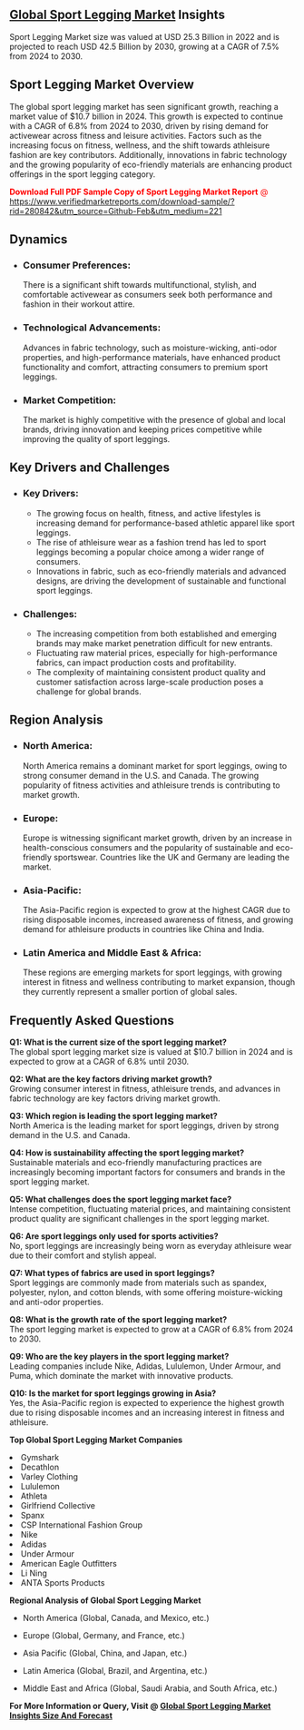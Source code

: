 <h2><a href="https://www.verifiedmarketreports.com/download-sample/?rid=280842&amp;utm_source=Github&amp;utm_medium=221" target="_blank">Global Sport Legging Market</a> Insights</h2><p>Sport Legging Market size was valued at USD 25.3 Billion in 2022 and is projected to reach USD 42.5 Billion by 2030, growing at a CAGR of 7.5% from 2024 to 2030.</p><p> <!DOCTYPE html> <html lang="en"> <head> <meta charset="UTF-8"> <meta name="viewport" content="width=device-width, initial-scale=1.0"> <meta name="description" content="Sport Legging Market Overview, Dynamics, Key Drivers, Challenges, and Region Analysis. Discover market trends and insights."> <meta name="keywords" content="Sport Legging Market, Industry Trends, Market Size, Dynamics, Key Drivers, Region Analysis"> <title>Sport Legging Market Overview</title> </head> <body> <h2>Sport Legging Market Overview</h2> <p>The global sport legging market has seen significant growth, reaching a market value of $10.7 billion in 2024. This growth is expected to continue with a CAGR of 6.8% from 2024 to 2030, driven by rising demand for activewear across fitness and leisure activities. Factors such as the increasing focus on fitness, wellness, and the shift towards athleisure fashion are key contributors. Additionally, innovations in fabric technology and the growing popularity of eco-friendly materials are enhancing product offerings in the sport legging category.</p> <p><p><span class=""><span style="color: #ff0000;"><strong>Download Full PDF Sample Copy of Sport Legging Market Report</strong> @ </span><a href="https://www.verifiedmarketreports.com/download-sample/?rid=280842&amp;utm_source=Github-Feb&amp;utm_medium=221" target="_blank">https://www.verifiedmarketreports.com/download-sample/?rid=280842&amp;utm_source=Github-Feb&amp;utm_medium=221</a></span></p></p> <h2>Dynamics</h2> <ul> <li><h3>Consumer Preferences: </h3>There is a significant shift towards multifunctional, stylish, and comfortable activewear as consumers seek both performance and fashion in their workout attire.</li> <li><h3>Technological Advancements:</h3> Advances in fabric technology, such as moisture-wicking, anti-odor properties, and high-performance materials, have enhanced product functionality and comfort, attracting consumers to premium sport leggings.</li> <li><h3>Market Competition:</h3> The market is highly competitive with the presence of global and local brands, driving innovation and keeping prices competitive while improving the quality of sport leggings.</li> </ul> <h2>Key Drivers and Challenges</h2> <ul> <li><h3>Key Drivers:</h3> <ul> <li>The growing focus on health, fitness, and active lifestyles is increasing demand for performance-based athletic apparel like sport leggings.</li> <li>The rise of athleisure wear as a fashion trend has led to sport leggings becoming a popular choice among a wider range of consumers.</li> <li>Innovations in fabric, such as eco-friendly materials and advanced designs, are driving the development of sustainable and functional sport leggings.</li> </ul> </li> <li><h3>Challenges:</h3> <ul> <li>The increasing competition from both established and emerging brands may make market penetration difficult for new entrants.</li> <li>Fluctuating raw material prices, especially for high-performance fabrics, can impact production costs and profitability.</li> <li>The complexity of maintaining consistent product quality and customer satisfaction across large-scale production poses a challenge for global brands.</li> </ul> </li> </ul> <h2>Region Analysis</h2> <ul> <li><h3>North America:</h3> North America remains a dominant market for sport leggings, owing to strong consumer demand in the U.S. and Canada. The growing popularity of fitness activities and athleisure trends is contributing to market growth.</li> <li><h3>Europe:</h3> Europe is witnessing significant market growth, driven by an increase in health-conscious consumers and the popularity of sustainable and eco-friendly sportswear. Countries like the UK and Germany are leading the market.</li> <li><h3>Asia-Pacific:</h3> The Asia-Pacific region is expected to grow at the highest CAGR due to rising disposable incomes, increased awareness of fitness, and growing demand for athleisure products in countries like China and India.</li> <li><h3>Latin America and Middle East & Africa:</h3> These regions are emerging markets for sport leggings, with growing interest in fitness and wellness contributing to market expansion, though they currently represent a smaller portion of global sales.</li> </ul> <h2>Frequently Asked Questions</h2> <p><strong>Q1: What is the current size of the sport legging market?</strong><br> The global sport legging market size is valued at $10.7 billion in 2024 and is expected to grow at a CAGR of 6.8% until 2030.</p> <p><strong>Q2: What are the key factors driving market growth?</strong><br> Growing consumer interest in fitness, athleisure trends, and advances in fabric technology are key factors driving market growth.</p> <p><strong>Q3: Which region is leading the sport legging market?</strong><br> North America is the leading market for sport leggings, driven by strong demand in the U.S. and Canada.</p> <p><strong>Q4: How is sustainability affecting the sport legging market?</strong><br> Sustainable materials and eco-friendly manufacturing practices are increasingly becoming important factors for consumers and brands in the sport legging market.</p> <p><strong>Q5: What challenges does the sport legging market face?</strong><br> Intense competition, fluctuating material prices, and maintaining consistent product quality are significant challenges in the sport legging market.</p> <p><strong>Q6: Are sport leggings only used for sports activities?</strong><br> No, sport leggings are increasingly being worn as everyday athleisure wear due to their comfort and stylish appeal.</p> <p><strong>Q7: What types of fabrics are used in sport leggings?</strong><br> Sport leggings are commonly made from materials such as spandex, polyester, nylon, and cotton blends, with some offering moisture-wicking and anti-odor properties.</p> <p><strong>Q8: What is the growth rate of the sport legging market?</strong><br> The sport legging market is expected to grow at a CAGR of 6.8% from 2024 to 2030.</p> <p><strong>Q9: Who are the key players in the sport legging market?</strong><br> Leading companies include Nike, Adidas, Lululemon, Under Armour, and Puma, which dominate the market with innovative products.</p> <p><strong>Q10: Is the market for sport leggings growing in Asia?</strong><br> Yes, the Asia-Pacific region is expected to experience the highest growth due to rising disposable incomes and an increasing interest in fitness and athleisure.</p> </body> </html> </p><p><strong>Top Global Sport Legging Market Companies</strong></p><div data-test-id=""><p><li>Gymshark</li><li> Decathlon</li><li> Varley Clothing</li><li> Lululemon</li><li> Athleta</li><li> Girlfriend Collective</li><li> Spanx</li><li> CSP International Fashion Group</li><li> Nike</li><li> Adidas</li><li> Under Armour</li><li> American Eagle Outfitters</li><li> Li Ning</li><li> ANTA Sports Products</li></p><div><strong>Regional Analysis of&nbsp;Global Sport Legging Market</strong></div><ul><li dir="ltr"><p dir="ltr">North America&nbsp;(Global, Canada, and Mexico, etc.)</p></li><li dir="ltr"><p dir="ltr">Europe (Global, Germany, and France, etc.)</p></li><li dir="ltr"><p dir="ltr">Asia Pacific&nbsp;(Global, China, and Japan, etc.)</p></li><li dir="ltr"><p dir="ltr">Latin America&nbsp;(Global, Brazil, and Argentina, etc.)</p></li><li dir="ltr">Middle East and Africa&nbsp;(Global, Saudi Arabia, and South Africa, etc.)</li></ul><p><strong>For More Information or Query, Visit @&nbsp;</strong><strong><a href="https://www.verifiedmarketreports.com/product/sport-legging-market/?utm_source=Github&amp;utm_medium=221" target="_blank">Global Sport Legging Market Insights Size And Forecast</a></strong></p></div>
